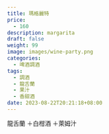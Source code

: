 ```yaml
---
title: 瑪格麗特
price:
  - 160
description: margarita
draft: false
weight: 99
image: images/wine-party.png
categories:
  - 啤酒調酒
tags:
  - 調酒
  - 龍舌蘭
  - 果汁
  - 香甜酒
date: 2023-08-22T20:21:18+08:00
---
```

 龍舌蘭 ＋白柑酒 ＋萊姆汁
